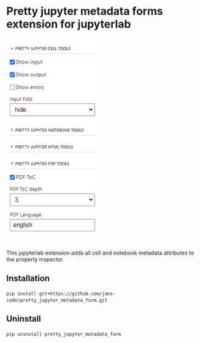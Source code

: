 # Pretty jupyter metadata forms extension for jupyterlab

![preview](https://raw.githubusercontent.com/jans-code/pretty_jupyter_metadata_form/main/pretty_jupyter_metadata_form.png)

This jupyterlab extension adds all cell and notebook metadata attributes to the property inspector.

## Installation

`pip install git+https://github.com/jans-code/pretty_jupyter_metadata_form.git`

## Uninstall

`pip uninstall pretty_jupyter_metadata_form`